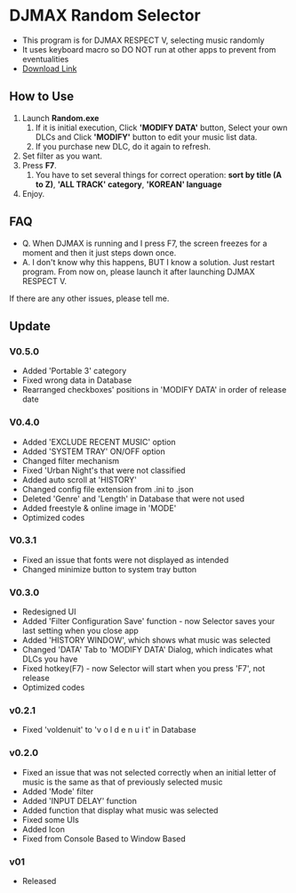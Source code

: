 # DJMAX Random Selector

* This program is for DJMAX RESPECT V, selecting music randomly
* It uses keyboard macro so DO NOT run at other apps to prevent from eventualities
* [Download Link](https://github.com/wowvv0w/DJMAX_Random_Selector/releases)

## How to Use

1. Launch **Random.exe**
    1. If it is initial execution, Click **'MODIFY DATA'** button, Select your own DLCs and Click **'MODIFY'** button to edit your music list data.
    2. If you purchase new DLC, do it again to refresh.
2. Set filter as you want.
3. Press **F7**.
    1. You have to set several things for correct operation: **sort by title (A to Z)**, **'ALL TRACK' category**, **'KOREAN' language**
4. Enjoy.

## FAQ

* Q. When DJMAX is running and I press F7, the screen freezes for a moment and then it just steps down once.
* A. I don't know why this happens, BUT I know a solution. Just restart program. From now on, please launch it after launching DJMAX RESPECT V.

If there are any other issues, please tell me.

## Update
### V0.5.0
* Added 'Portable 3' category
* Fixed wrong data in Database
* Rearranged checkboxes' positions in 'MODIFY DATA' in order of release date
### V0.4.0
* Added 'EXCLUDE RECENT MUSIC' option
* Added 'SYSTEM TRAY' ON/OFF option
* Changed filter mechanism
* Fixed 'Urban Night's that were not classified
* Added auto scroll at 'HISTORY'
* Changed config file extension from .ini to .json
* Deleted 'Genre' and 'Length' in Database that were not used
* Added freestyle & online image in 'MODE'
* Optimized codes
### V0.3.1
* Fixed an issue that fonts were not displayed as intended
* Changed minimize button to system tray button
### V0.3.0
* Redesigned UI
* Added 'Filter Configuration Save' function - now Selector saves your last setting when you close app
* Added 'HISTORY WINDOW', which shows what music was selected
* Changed 'DATA' Tab to 'MODIFY DATA' Dialog, which indicates what DLCs you have
* Fixed hotkey(F7) - now Selector will start when you press 'F7', not release
* Optimized codes
### v0.2.1
* Fixed 'voldenuit' to 'v o l d e n u i t' in Database
### v0.2.0
* Fixed an issue that was not selected correctly when an initial letter of music is the same as that of previously selected music
* Added 'Mode' filter
* Added 'INPUT DELAY' function
* Added function that display what music was selected
* Fixed some UIs
* Added Icon
* Fixed from Console Based to Window Based
### v01
* Released
